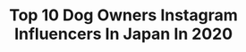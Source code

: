 ---
title: Top 10 Dog Owners Instagram Influencers In Japan In 2020
description: >-
  Find top dog owners Instagram influencers in Japan in 2020. Most popular hashtags: #stayhome #instagram #staysafe #gogo.
platform: Instagram
profiles:
  - username: "mh_alexandra"
    fullname: >-
      𝑨𝒍𝒆𝒙𝒂𝒏𝒅𝒓𝒂
    location: "Japan"
    followers: 6272
    engagement: 863
    commentsToLikes: 0.090149
    id: ck9wozpkw76ir0j78vqeli40r
    verified: false
    hashtags: "#cute, #laughter, #houseparty, #recipe"
  - username: "inesarjoun"
    fullname: >-
      Ines | イネス
    location: "Japan"
    followers: 5746
    engagement: 1021
    commentsToLikes: 0.068107
    id: ck9wdlg6gg7eh0j78ene41ypu
    verified: false
    hashtags: "#tokyofoodie, #gltlove, #sakuraseason, #travelgirldiary"
  - username: "donna_cao"
    fullname: >-
      Donna Cao 💅🏼✨
    location: "Japan"
    followers: 14754
    engagement: 871
    commentsToLikes: 0.069086
    id: ck0w1wgfzlh2v0i19o333lqaq
    verified: false
    hashtags: "#rednails, #gridnails, #nailartist, #coronavirus"
  - username: "anzu_momomiya"
    fullname: >-
      Anzu&Monaka👁
    location: "Japan"
    followers: 11263
    engagement: 3142
    commentsToLikes: 0.006039
    id: ck8t8262giu7n0j78t3gj4urn
    verified: false
    hashtags: "#toyconuk, #tinder, #unicone, #atomtokyo"
  - username: "emi_akesaka"
    fullname: >-
      明坂英美　《vivi-E》
    location: "Japan"
    followers: 30289
    engagement: 196
    commentsToLikes: 0.045379
    id: ck13akj75qtp00i19b7g4m1hu
    verified: false
    hashtags: "#medicalbrows, #dipintopretty, #pvcbag, #ilovehawaii"
  - username: "hatsukaw_aminami"
    fullname: >-
      初川みなみ
    location: "Japan"
    followers: 74593
    engagement: 324
    commentsToLikes: 0.016820
    id: ck0vxov5nzzi60i19ubczl41v
    verified: false
    hashtags: "#randa, #pr, #tocco, #tdl"
  - username: "rayseroy_"
    fullname: >-
      Ray Seroy
    location: "Japan"
    followers: 98823
    engagement: 555
    commentsToLikes: 0.020603
    id: ck5zrofrzwypf0i14e4ja9zyj
    verified: false
    hashtags: "#instafashion, #photo, #underware, #goodday"
  - username: "bh.drum"
    fullname: >-
      Drumr
    location: "Japan"
    followers: 28702
    engagement: 760
    commentsToLikes: 0.118634
    id: ck8t7nid6hfo70j78bbpg1eie
    verified: false
    hashtags: "#fortnitebattleroyale, #nopaddles, #creativewarrior, #fortnitestreamers"
  - username: "joliejuless.cosplay"
    fullname: >-
      Jolie Jules | Cosplay
    location: "Japan"
    followers: 12227
    engagement: 813
    commentsToLikes: 0.017477
    id: ck8t3lrb53oc90j78696myfuo
    verified: false
    hashtags: "#narutocosplay, #tsuande, #femaletodoroki, #plants"
  - username: "ondriahardinofficial"
    fullname: >-
      Ondria Hardin
    location: "Japan"
    followers: 21520
    engagement: 231
    commentsToLikes: 0.042609
    id: ck5hh6i236mp80i116qn6e3z6
    verified: false
    hashtags: "#fuckyas"
---